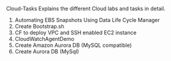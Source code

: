 Cloud-Tasks
Explains the different Cloud labs and tasks in detail.
1) Automating EBS Snapshots Using Data Life Cycle Manager
2) Create Bootstrap.sh
3) CF to deploy VPC and SSH enabled EC2 instance
4) CloudWatchAgentDemo
5) Create Amazon Aurora DB (MySQL compatible)
6) Create Aurora DB (MySql)
